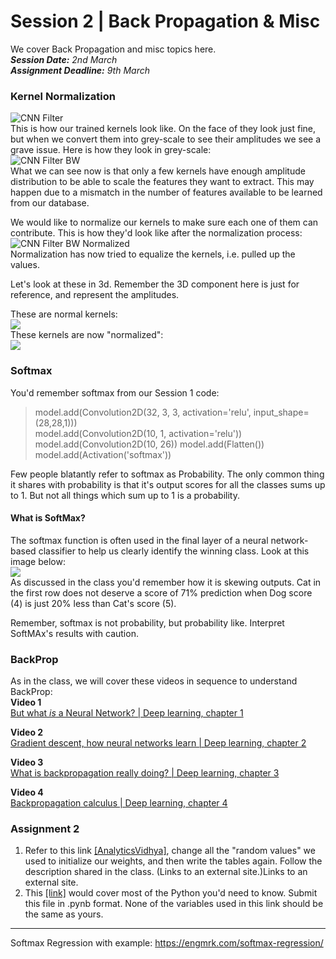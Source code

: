 # Session 2 | Back Propagation & Misc
We cover Back Propagation and misc topics here.  
_**Session Date:** 2nd March_  
_**Assignment Deadline:** 9th March_  

### Kernel Normalization
![CNN Filter](https://github.com/sin2akshay/External-Internship-Program-2.0-Machine-Learning-for-Deep-Neural-Networks/blob/master/Session%202/_files/cnnfilter.jpg?raw=true)  
This is how our trained kernels look like. On the face of they look just fine, but when we convert them into grey-scale to see their amplitudes we see a grave issue. Here is how they look in grey-scale:  
![CNN Filter BW](https://github.com/sin2akshay/External-Internship-Program-2.0-Machine-Learning-for-Deep-Neural-Networks/blob/master/Session%202/_files/cnnfilter_bnw.png?raw=true)  
What we can see now is that only a few kernels have enough amplitude distribution to be able to scale the features they want to extract. This may happen due to a mismatch in the number of features available to be learned from our database.  
  
We would like to normalize our kernels to make sure each one of them can contribute. This is how they'd look like after the normalization process:  
![CNN Filter BW Normalized](https://github.com/sin2akshay/External-Internship-Program-2.0-Machine-Learning-for-Deep-Neural-Networks/blob/master/Session%202/_files/cnnfilter_bnw_eql.png?raw=true)  
Normalization has now tried to equalize the kernels, i.e. pulled up the values.  
  
Let's look at these in 3d. Remember the 3D component here is just for reference, and represent the amplitudes.  
  
These are normal kernels:  
![](https://github.com/sin2akshay/External-Internship-Program-2.0-Machine-Learning-for-Deep-Neural-Networks/blob/master/Session%202/_files/ezgif-4-024a490477.gif?raw=true)  
These kernels are now "normalized":  
![](https://github.com/sin2akshay/External-Internship-Program-2.0-Machine-Learning-for-Deep-Neural-Networks/blob/master/Session%202/_files/ezgif-4-6ba4093f05.gif?raw=true)  
  
### Softmax
You'd remember softmax from our Session 1 code:

>model.add(Convolution2D(32, 3, 3, activation='relu', input_shape=(28,28,1)))  
model.add(Convolution2D(10, 1, activation='relu'))  
model.add(Convolution2D(10, 26)) model.add(Flatten())  
model.add(Activation('softmax'))  

Few people blatantly refer to softmax as Probability. The only common thing it shares with probability is that it's output scores for all the classes sums up to 1. But not all things which sum up to 1 is a probability.  
#### What is SoftMax?
The softmax function is often used in the final layer of a neural network-based classifier to help us clearly identify the winning class. Look at this image below:  
![](https://github.com/sin2akshay/External-Internship-Program-2.0-Machine-Learning-for-Deep-Neural-Networks/blob/master/Session%202/_files/softmax.png?raw=true)  
As discussed in the class you'd remember how it is skewing outputs. Cat in the first row does not deserve a score of 71% prediction when Dog score (4) is just 20% less than Cat's score (5).  
  
Remember, softmax is not probability, but probability like. Interpret SoftMAx's results with caution.  

### BackProp
As in the class, we will cover these videos in sequence to understand BackProp:  
**Video 1**  
[But what *is* a Neural Network? | Deep learning, chapter 1](https://www.youtube.com/watch?v=aircAruvnKk)  
  
**Video 2**  
[Gradient descent, how neural networks learn | Deep learning, chapter 2](https://www.youtube.com/watch?v=IHZwWFHWa-w)  
  
**Video 3**  
[What is backpropagation really doing? | Deep learning, chapter 3](https://www.youtube.com/watch?v=Ilg3gGewQ5U)  
  
**Video 4**  
[Backpropagation calculus | Deep learning, chapter 4](https://www.youtube.com/watch?v=tIeHLnjs5U8)  
  
### Assignment 2
1. Refer to this link [[AnalyticsVidhya]](https://www.analyticsvidhya.com/blog/2017/05/neural-network-from-scratch-in-python-and-r/), change all the "random values" we used to initialize our weights, and then write the tables again. Follow the description shared in the class.  (Links to an external site.)Links to an external site.
2. This [[link]](https://github.com/machinelearningblr/machinelearningblr.github.io/blob/master/tutorials/CS231n-Materials/CS231n-python-numpy-tutorial.ipynb) would cover most of the Python you'd need to know. Submit this file in .pynb format. None of the variables used in this link should be the same as yours. 
___
Softmax Regression with example: https://engmrk.com/softmax-regression/
